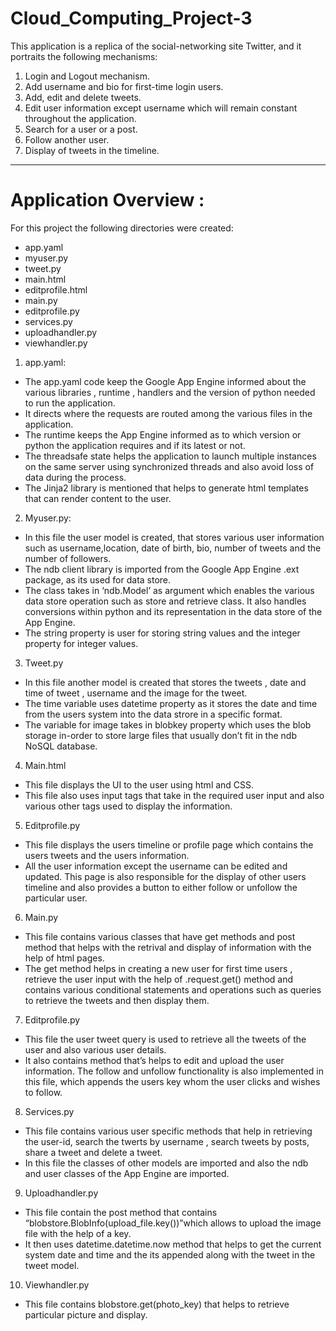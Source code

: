 # Cloud_Computing_Project-3

This application is a replica of the social-networking site Twitter, and it portraits the following mechanisms:

1. Login and Logout mechanism.
2. Add username and bio for first-time login users.
3. Add, edit and delete tweets.
4. Edit user information except username which will remain constant throughout the application.
5. Search for a user or a post.
6. Follow another user.
7. Display of tweets in the timeline.
---
#  Application Overview :
For this project the following directories were created:

* app.yaml
* myuser.py
* tweet.py
* main.html
* editprofile.html
* main.py
* editprofile.py
* services.py
* uploadhandler.py
* viewhandler.py

1)	app.yaml:
* The app.yaml code keep the Google App Engine informed about the various libraries , runtime , handlers and the version of python needed to run the application.
* It directs where the requests are routed among the various files in the application.
* The runtime keeps the App Engine informed as to which version or python the application requires and if its latest or not.
* The threadsafe state helps the application to launch multiple instances on the same server using synchronized threads and also avoid loss of data during the process.
* The Jinja2 library is mentioned that helps to generate html templates that can render content to the user.

2)	Myuser.py:
* In this file the user model is created, that stores various user information such as username,location, date of birth, bio, number of tweets and the number of followers.
* The ndb client library is imported from the Google App Engine .ext package, as its used for data store.
* The class takes in ‘ndb.Model’ as argument which enables the various data store operation such as store and retrieve class. It also handles conversions within python and its representation in the data store of the App Engine.
* The string property is user for storing string values and the integer property for integer values.

3)	Tweet.py
* In this file another model is created that stores the tweets , date and time of tweet , username and the image for the tweet.
* The time variable uses datetime property as it stores the date and time from the users system into the data strore in a specific format.
* The variable for image takes in blobkey property which uses the blob storage in-order to store large files that usually don’t fit in the ndb NoSQL database.

4)	Main.html
* This file displays the UI to the user using html and CSS. 
* This file also uses input tags that take in the required user input and also various other tags used to display the information.

5)	Editprofile.py
* This file displays the users timeline or profile page which contains the users tweets and the users information.
* All the user information except the username can be edited and updated. This page is also responsible for the display of other users timeline and also provides a button to either follow or unfollow the particular user.

6)	Main.py
* This file contains various classes that have get methods and post method that helps with the retrival and display of information with the help of html pages.
* The get method helps in creating a new user for first time users , retrieve the user input with the help of .request.get() method and contains various conditional statements and operations such as queries to retrieve the tweets and then display them.

7)	Editprofile.py 
* This file the user tweet query is used to retrieve all the tweets of the user and also various user details.
* It also contains method that’s helps to edit and upload the user information.
The follow and unfollow functionality is also implemented in this file, which appends the users key whom the user clicks and wishes to follow.

8)	Services.py
* This file contains various user specific methods that help in retrieving the user-id, search the twerts by username , search tweets by posts, share a tweet and delete a tweet.
* In this file the classes of other models are imported and also the ndb and user classes of the App Engine are imported.

9)	Uploadhandler.py 
* This file contain the post method that contains “blobstore.BlobInfo(upload_file.key())”which allows to upload the image file with the help of a key.
* It then uses datetime.datetime.now method that helps to get the current system date and time and the its appended along with the tweet in the tweet model.

10)	Viewhandler.py
* This file contains blobstore.get(photo_key)  that helps to retrieve particular picture and display.
